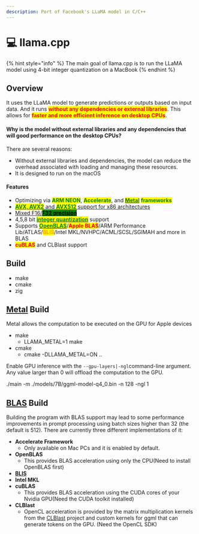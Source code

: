 ```yaml
---
description: Port of Facebook's LLaMA model in C/C++
---
```


# 💻 llama.cpp

{% hint style="info" %}
The main goal of llama.cpp is to run the LLaMA model using 4-bit integer quantization on a MacBook
{% endhint %}

## Overview

It uses the LLaMA model to generate predictions or outputs based on input data. And it runs <mark style="color:red;">**without any dependencies or external libraries**</mark>. This allows for <mark style="color:red;">**faster and more efficient inference on desktop CPUs**</mark>.

#### Why is the model without external libraries and any dependencies that will good performance on the desktop CPUs?

There are several reasons:

* Without external libraries and dependencies, the model can reduce the overhead associated with loading and managing these resources.
* It is designed to run on the macOS

#### Features

* Optimizing via <mark style="color:green;">**ARM NEON**</mark>, <mark style="color:green;">**Accelerate**</mark>, and [<mark style="color:green;">**Metal**</mark>](metal.md) <mark style="color:green;">**frameworks**</mark>
* [<mark style="color:green;">**AVX, AVX2**</mark> and <mark style="color:green;">**AVX512**</mark> support for x86 architectures](ggml.md#intrinsic-avx-avx2-on-x86)
* [Mixed F16/<mark style="background-color:green;">**F32 precision**</mark>](type-for-nnc.md)
* 4,5,8 bit [<mark style="color:green;">**integer quantization**</mark>](ggml.md#integer-quantization) support
* Supports [<mark style="color:green;">**OpenBLAS**</mark>](blas.md)/<mark style="color:red;">**Apple BLAS**</mark>/ARM Performance Lib/ATLAS/<mark style="color:orange;">**BLIS**</mark>/Intel MKL/NVHPC/ACML/SCSL/SGIMAH  and more in BLAS
* <mark style="color:red;">**cuBLAS**</mark> and CLBlast support

## Build

* make
* cmake
* zig

## [Metal](metal.md) Build

Metal allows the computation to be executed on the GPU for Apple devices

* make
  * LLAMA\_METAL=1 make
* cmake
  * cmake -DLLAMA\_METAL=ON ..

Enable GPU inference with the `--gpu-layers|-ngl`command-line argument. Any value larger than 0 will offload the computation to the GPU.

./main -m ./models/7B/ggml-model-q4\_0.bin -n 128 -ngl 1

## [BLAS](blas.md) Build

Building the program with BLAS support may lead to some performance improvements in prompt processing using batch sizes higher than 32 (the default is 512). There are currently three different implementations of it:

* **Accelerate Framework**
  * Only available on Mac PCs and it is enabled by default.
* **OpenBLAS**
  * This provides BLAS acceleration using only the CPU(Need to install OpenBLAS first)
* [**BLIS**](https://github.com/ggerganov/llama.cpp/blob/master/docs/BLIS.md)
* **Intel MKL**
* **cuBLAS**
  * This provides BLAS acceleration using the CUDA cores of your Nvidia GPU(Need the CUDA toolkit installed)
* **CLBlast**
  * OpenCL acceleration is provided by the matrix multiplication kernels from the [CLBlast](https://github.com/CNugteren/CLBlast) project and custom kernels for ggml that can generate tokens on the GPU. (Need the OpenCL SDK)
